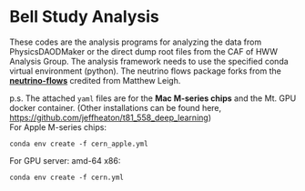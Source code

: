 # Bell Study Analysis

These codes are the analysis programs for analyzing the data from PhysicsDAODMaker or the direct dump root files from the CAF of HWW Analysis Group.
The analysis framework needs to use the specified conda virtual environment (python).
The neutrino flows package forks from the [**neutrino-flows**](https://github.com/mattcleigh/neutrino_flows) credited from Matthew Leigh.

p.s. The attached `yaml` files are for the **Mac M-series chips** and the Mt. GPU docker container.
(Other installations can be found here, <https://github.com/jeffheaton/t81_558_deep_learning>)  
For Apple M-series chips:

```shell=True
conda env create -f cern_apple.yml
```

For GPU server: amd-64 x86:

```shell=True
conda env create -f cern.yml
```
